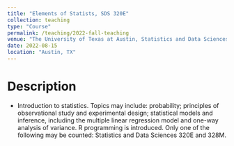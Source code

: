 ```yaml
---
title: "Elements of Statists, SDS 320E"
collection: teaching
type: "Course"
permalink: /teaching/2022-fall-teaching
venue: "The University of Texas at Austin, Statistics and Data Sciences"
date: 2022-08-15
location: "Austin, TX"
---
```


Description
======
* Introduction to statistics. Topics may include: probability; principles of observational study and experimental design; statistical models and inference, including the multiple linear regression model and one-way analysis of variance. R programming is introduced. Only one of the following may be counted: Statistics and Data Sciences 320E and 328M.


